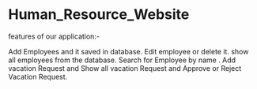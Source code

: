 # Human_Resource_Website

features of our application:-

  Add Employees and it saved in database.
  Edit employee or delete it.
  show all employees from the database.
  Search for Employee by name .
  Add vacation Request and Show all vacation Request and Approve or Reject Vacation Request.
